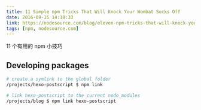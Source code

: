 ```yaml
---
title: 11 Simple npm Tricks That Will Knock Your Wombat Socks Off
date: 2016-09-15 14:18:33
link: https://nodesource.com/blog/eleven-npm-tricks-that-will-knock-your-wombat-socks-off/
tags: [npm, nodesource.com]
---
```

11 个有用的 npm 小技巧

## Developing packages
```bash
# create a symlink to the global folder
/projects/hexo-postscript $ npm link

# link hexo-postscript to the current node_modules
/projects/blog $ npm link hexo-postscript
```
